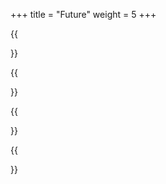 +++
title = "Future"
weight = 5
+++

{{<section title="Where we're at?">}}

{{</section>}}

{{<section title="What's next?">}}

{{</section>}}